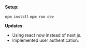 **Setup**:

`npm install`
`npm run dev`

**Updates**:

- Using react now instead of next js.
- Implemented user authentication.

